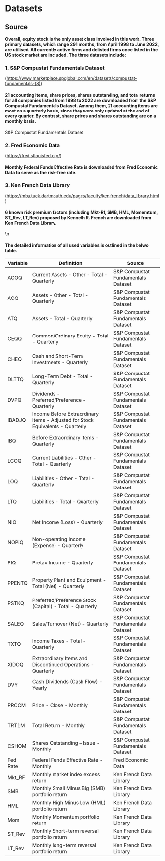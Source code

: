# Datasets
## Source
#### Overall, equity stock is the only asset class involved in this work. Three primary datasets, which range 291 months, from April 1998 to June 2022, are utilised. All currently active firms and delisted firms once listed in the US stock market are included. The three datasets include:

### 1. S&P Compustat Fundamentals Dataset
(https://www.marketplace.spglobal.com/en/datasets/compustat-fundamentals-(8))
#### 21 accounting items, share prices, shares outstanding, and total returns for all companies listed from 1998 to 2022 are downloaded from the S&P Compustat Fundamentals Dataset. Among them, 21 accounting items are most on a quarterly basis, since they were only updated at the end of every quarter. By contrast, share prices and shares outstanding are on a monthly basis.
S&P Compustat Fundamentals Dataset 

### 2. Fred Economic Data
(https://fred.stlouisfed.org/)
#### Monthly Federal Funds Effective Rate is downloaded from Fred Economic Data to serve as the risk-free rate.

### 3. Ken French Data Library
(https://mba.tuck.dartmouth.edu/pages/faculty/ken.french/data_library.html)
#### 6 known risk premium factors (including Mkt-Rf, SMB, HML, Momemtum, ST_Rev, LT_Rev) proposed by Kenneth R. French are downloaded from Ken French Data Library.
\n
#### The detailed information of all used variables is outlined in the belwo table.

| **Variable** | **Definition**                                                                 | **Source**                         |
|--------------|--------------------------------------------------------------------------------|------------------------------------|
| ACOQ         | Current Assets - Other - Total - Quarterly                                     | S&P Compustat Fundamentals Dataset |
| AOQ          | Assets - Other - Total - Quarterly                                             | S&P Compustat Fundamentals Dataset |
| ATQ          | Assets - Total - Quarterly                                                     | S&P Compustat Fundamentals Dataset |
| CEQQ         | Common/Ordinary Equity - Total - Quarterly                                     | S&P Compustat Fundamentals Dataset |
| CHEQ         | Cash and Short-Term Investments - Quarterly                                    | S&P Compustat Fundamentals Dataset |
| DLTTQ        | Long-Term Debt - Total - Quarterly                                             | S&P Compustat Fundamentals Dataset |
| DVPQ         | Dividends - Preferred/Preference - Quarterly                                   | S&P Compustat Fundamentals Dataset |
| IBADJQ       | Income Before Extraordinary Items - Adjusted for Stock Equivalents - Quarterly | S&P Compustat Fundamentals Dataset |
| IBQ          | Before Extraordinary Items - Quarterly                                         | S&P Compustat Fundamentals Dataset |
| LCOQ         | Current Liabilities - Other - Total - Quarterly                                | S&P Compustat Fundamentals Dataset |
| LOQ          | Liabilities - Other - Total - Quarterly                                        | S&P Compustat Fundamentals Dataset |
| LTQ          | Liabilities - Total - Quarterly                                                | S&P Compustat Fundamentals Dataset |
| NIQ          | Net Income (Loss) - Quarterly                                                  | S&P Compustat Fundamentals Dataset |
| NOPIQ        | Non-operating Income (Expense) - Quarterly                                     | S&P Compustat Fundamentals Dataset |
| PIQ          | Pretax Income - Quarterly                                                      | S&P Compustat Fundamentals Dataset |
| PPENTQ       | Property Plant and Equipment - Total (Net) - Quarterly                         | S&P Compustat Fundamentals Dataset |
| PSTKQ        | Preferred/Preference Stock (Capital) - Total - Quarterly                       | S&P Compustat Fundamentals Dataset |
| SALEQ        | Sales/Turnover (Net) - Quarterly                                               | S&P Compustat Fundamentals Dataset |
| TXTQ         | Income Taxes - Total - Quarterly                                               | S&P Compustat Fundamentals Dataset |
| XIDOQ        | Extraordinary Items and Discontinued Operations - Quarterly                    | S&P Compustat Fundamentals Dataset |
| DVY          | Cash Dividends (Cash Flow) - Yearly                                            | S&P Compustat Fundamentals Dataset |
| PRCCM        | Price - Close - Monthly                                                        | S&P Compustat Fundamentals Dataset |
| TRT1M        | Total Return - Monthly                                                         | S&P Compustat Fundamentals Dataset |
| CSHOM        | Shares Outstanding – Issue - Monthly                                           | S&P Compustat Fundamentals Dataset |
| Fed Rate     | Federal Funds Effective Rate - Monthly                                         | Fred Economic Data                 |
| Mkt_RF       | Monthly market index excess return                                             | Ken French Data Library            |
| SMB          | Monthly Small Minus Big (SMB) portfolio return                                 | Ken French Data Library            |
| HML          | Monthly High Minus Low (HML) portfolio return                                  | Ken French Data Library            |
| Mom          | Monthly Momentum portfolio return                                              | Ken French Data Library            |
| ST_Rev       | Monthly Short-term reversal portfolio return                                   | Ken French Data Library            |
| LT_Rev       | Monthly long-term reversal portfolio return                                    | Ken French Data Library            |
